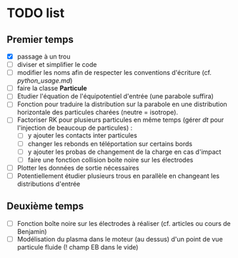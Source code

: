 # TODO list

## Premier temps
- [x] passage à un trou
- [ ] diviser et simplifier le code
- [ ] modifier les noms afin de respecter les conventions d'écriture (cf. *python_usage.md*)
- [ ] faire la classe **Particule**
- [ ] Etudier l'équation de l'équipotentiel d'entrée (une parabole suffira)
- [ ] Fonction pour traduire la distribution sur la parabole en une distribution horizontale des particules charées (neutre = isotrope).
- [ ] Factoriser RK pour plusieurs particules en même temps (gérer *dt* pour l'injection de beaucoup de particules) :
    - [ ] y ajouter les contacts inter particules
    - [ ] changer les rebonds en téléportation sur certains bords
    - [ ] y ajouter les probas de changement de la charge en cas d'impact
    - [ ] faire une fonction collision boite noire sur les électrodes
- [ ] Plotter les données de sortie nécessaires
- [ ] Potentiellement étudier plusieurs trous en parallèle en changeant les distributions d'entrée

## Deuxième temps 
- [ ] Fonction boîte noire sur les électrodes à réaliser (cf. articles ou cours de Benjamin)
- [ ] Modélisation du plasma dans le moteur (au dessus) d'un point de vue particule fluide (! champ EB dans le vide)